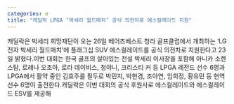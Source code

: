 ```yaml
---
categories: e
title: "캐딜락 LPGA ‘박세리 월드매치’ 공식 의전차로 에스컬레이드 지원"
---
```

캐딜락은 박세리 희망재단이 오는 26일 베어즈베스트 청라 골프클럽에서 개최하는 ‘LG전자 박세리 월드매치’에 플래그십 SUV 에스컬레이드를 공식 의전차로 지원한다고 23일 밝혔다.이번 대회는 한국 골프의 살아있는 전설 박세리 이사장을 포함해 아니카 소렌스탐, 로레나 오초아, 로라 데이비스, 청야니, 크리스티 커 등 LPGA 레전드 선수 6명과 LPGA에서 활약 중인 김효주를 필두로 박민지, 박현경, 조아연, 임희정, 황유민 등 현역 선수 6명이 출전한다.캐딜락은 이번 대회의 공식 후원사로 에스컬레이드와 에스컬레이드 ESV를 제공해